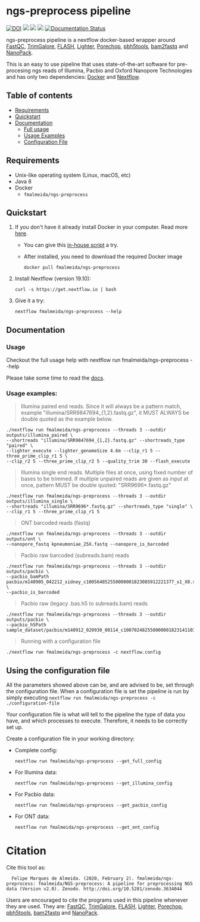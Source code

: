 # ngs-preprocess pipeline

[![DOI](https://zenodo.org/badge/DOI/10.5281/zenodo.3634044.svg)](https://doi.org/10.5281/zenodo.3634044) ![](https://img.shields.io/github/v/release/fmalmeida/ngs-preprocess) ![](https://travis-ci.com/fmalmeida/ngs-preprocess.svg?branch=master) ![](https://img.shields.io/docker/cloud/build/fmalmeida/ngs-preprocess) [![Documentation Status](https://readthedocs.org/projects/ngs-preprocess/badge/?version=latest)](https://ngs-preprocess.readthedocs.io/en/latest/?badge=latest)


ngs-preprocess pipeline is a nextflow docker-based wrapper around [FastQC](https://www.bioinformatics.babraham.ac.uk/projects/fastqc/), [TrimGalore](https://github.com/FelixKrueger/TrimGalore), [FLASH](https://ccb.jhu.edu/software/FLASH/), [Lighter](https://github.com/mourisl/Lighter), [Porechop](https://github.com/rrwick/Porechop), [pbh5tools](https://github.com/PacificBiosciences/pbh5tools/blob/master/doc/index.rst), [bam2fastq](https://github.com/PacificBiosciences/bam2fastx) and [NanoPack](https://github.com/wdecoster/nanopack).

This is an easy to use pipeline that uses state-of-the-art software for pre-procesing ngs reads of Illumina, Pacbio and Oxford Nanopore Technologies and has only two dependencies: [Docker](https://www.docker.com/) and [Nextflow](https://github.com/nextflow-io/nextflow).

## Table of contents

* [Requirements](https://github.com/fmalmeida/ngs-preprocess#requirements)
* [Quickstart](https://github.com/fmalmeida/ngs-preprocess#quickstart)
* [Documentation](https://github.com/fmalmeida/ngs-preprocess#documentation)
  * [Full usage](https://github.com/fmalmeida/ngs-preprocess#usage)
  * [Usage Examples](https://github.com/fmalmeida/ngs-preprocess#usage-examples)
  * [Configuration File](https://github.com/fmalmeida/ngs-preprocess#using-the-configuration-file)

## Requirements

* Unix-like operating system (Linux, macOS, etc)
* Java 8
* Docker
  * `fmalmeida/ngs-preprocess`

## Quickstart

1. If you don't have it already install Docker in your computer. Read more [here](https://docs.docker.com/).
    * You can give this [in-house script](https://github.com/fmalmeida/bioinfo/blob/master/dockerfiles/docker_install.sh) a try.
    * After installed, you need to download the required Docker image

          docker pull fmalmeida/ngs-preprocess

2. Install Nextflow (version 19.10):

       curl -s https://get.nextflow.io | bash

3. Give it a try:

       nextflow fmalmeida/ngs-preprocess --help

## Documentation

### Usage

Checkout the full usage help with nextflow run fmalmeida/ngs-preprocess --help

Please take some time to read the [docs](https://ngs-preprocess.readthedocs.io/en/latest/?badge=latest).

### Usage examples:

> Illumina paired end reads. Since it will always be a pattern match, example "illumina/SRR9847694_{1,2}.fastq.gz", it MUST ALWAYS be double quoted as the example below.

    ./nextflow run fmalmeida/ngs-preprocess --threads 3 --outdir outputs/illumina_paired \
    --shortreads "illumina/SRR9847694_{1,2}.fastq.gz" --shortreads_type "paired" \
    --lighter_execute --lighter_genomeSize 4.6m --clip_r1 5 --three_prime_clip_r1 5 \
    --clip_r2 5 --three_prime_clip_r2 5 --quality_trim 30 --flash_execute

> Illumina single end reads. Multiple files at once, using fixed number of bases to be trimmed. If multiple unpaired reads are given as input at once, pattern MUST be double quoted: "SRR9696*.fastq.gz"

    ./nextflow run fmalmeida/ngs-preprocess --threads 3 --outdir outputs/illumina_single \
    --shortreads "illumina/SRR9696*.fastq.gz" --shortreads_type "single" \
    --clip_r1 5 --three_prime_clip_r1 5

> ONT barcoded reads (fastq)

    ./nextflow run fmalmeida/ngs-preprocess --threads 3 --outdir outputs/ont \
    --nanopore_fastq kpneumoniae_25X.fastq --nanopore_is_barcoded

> Pacbio raw barcoded (subreads.bam) reads

    ./nextflow run fmalmeida/ngs-preprocess --threads 3 --outdir outputs/pacbio \
    --pacbio_bamPath pacbio/m140905_042212_sidney_c100564852550000001823085912221377_s1_X0.subreads.bam \
    --pacbio_is_barcoded

> Pacbio raw (legacy .bas.h5 to subreads.bam) reads

    ./nextflow run fmalmeida/ngs-preprocess --threads 3 --outdir outputs/pacbio \
    --pacbio_h5Path sample_dataset/pacbio/m140912_020930_00114_c100702482550000001823141103261590_s1_p0.1.bas.h5

> Running with a configuration file

    ./nextflow run fmalmeida/ngs-preprocess -c nextflow.config

## Using the configuration file

All the parameters showed above can be, and are advised to be, set through the configuration file. When a configuration file is set the pipeline is run by simply executing `nextflow run fmalmeida/ngs-preprocess -c ./configuration-file`

Your configuration file is what will tell to the pipeline the type of data you have, and which processes to execute. Therefore, it needs to be correctly set up.

Create a configuration file in your working directory:

* Complete config:

      nextflow run fmalmeida/ngs-preprocess --get_full_config

* For Illumina data:

      nextflow run fmalmeida/ngs-preprocess --get_illumina_config

* For Pacbio data:

      nextflow run fmalmeida/ngs-preprocess --get_pacbio_config

* For ONT data:

      nextflow run fmalmeida/ngs-preprocess --get_ont_config

# Citation

Cite this tool as:

      Felipe Marques de Almeida. (2020, February 2). fmalmeida/ngs-preprocess: fmalmeida/NGS-preprocess: A pipeline for preprocessing NGS data (Version v2.0). Zenodo. http://doi.org/10.5281/zenodo.3634044

Users are encouraged to cite the programs used in this pipeline whenever they are used. They are: [FastQC](https://www.bioinformatics.babraham.ac.uk/projects/fastqc/), [TrimGalore](https://github.com/FelixKrueger/TrimGalore), [FLASH](https://ccb.jhu.edu/software/FLASH/), [Lighter](https://github.com/mourisl/Lighter), [Porechop](https://github.com/rrwick/Porechop), [pbh5tools](https://github.com/PacificBiosciences/pbh5tools/blob/master/doc/index.rst), [bam2fastq](https://github.com/PacificBiosciences/bam2fastx) and [NanoPack](https://github.com/wdecoster/nanopack).
